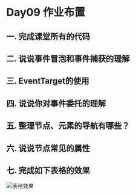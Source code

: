 # Day09 作业布置

## 一. 完成课堂所有的代码





## 二. 说说事件冒泡和事件捕获的理解





## 三. EventTarget的使用





## 四. 说说你对事件委托的理解





## 五. 整理节点、元素的导航有哪些？





## 六. 说说节点常见的属性





## 七. 完成如下表格的效果

![表格效果](https://tva1.sinaimg.cn/large/e6c9d24egy1h28av3mn4ij207205paac.jpg)

























